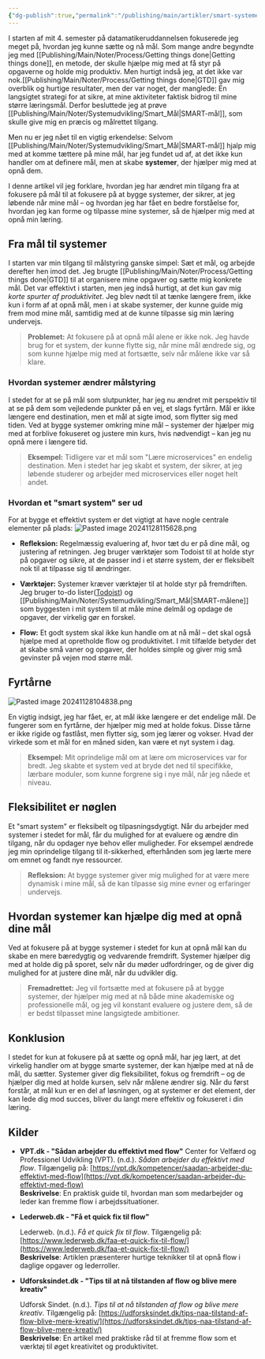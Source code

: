 ```yaml
---
{"dg-publish":true,"permalink":"/publishing/main/artikler/smart-systemer/","tags":["SmartSystemer","MålSætning","Produktivitet"],"dgHomeLink":"false","dgShowBacklinks":"false","dgShowLocalGraph":"false","dgShowFileTree":"false","dgEnableSearch":"false","dgShowToc":"false","created":"2024-11-28T09:44:05.931+01:00"}
---
```


I starten af mit 4. semester på datamatikeruddannelsen fokuserede jeg meget på, hvordan jeg kunne sætte og nå mål. Som mange andre begyndte jeg med [[Publishing/Main/Noter/Process/Getting things done\|Getting things done]], en metode, der skulle hjælpe mig med at få styr på opgaverne og holde mig produktiv. Men hurtigt indså jeg, at det ikke var nok.[[Publishing/Main/Noter/Process/Getting things done\|GTD]]  gav mig overblik og hurtige resultater, men der var noget, der manglede: En langsigtet strategi for at sikre, at mine aktiviteter faktisk bidrog til mine større læringsmål. Derfor besluttede jeg at prøve [[Publishing/Main/Noter/Systemudvikling/Smart_Mål\|SMART-mål]], som skulle give mig en præcis og målrettet tilgang.

Men nu er jeg nået til en vigtig erkendelse: Selvom [[Publishing/Main/Noter/Systemudvikling/Smart_Mål\|SMART-mål]] hjalp mig med at komme tættere på mine mål, har jeg fundet ud af, at det ikke kun handler om at definere mål, men at skabe **systemer**, der hjælper mig med at opnå dem. 

I denne artikel vil jeg forklare, hvordan jeg har ændret min tilgang fra at fokusere på mål til at fokusere på at bygge systemer, der sikrer, at jeg løbende når mine mål – og hvordan jeg har fået en bedre forståelse for, hvordan jeg kan forme og tilpasse mine systemer, så de hjælper mig med at opnå min læring.

## Fra mål til systemer

I starten var min tilgang til målstyring ganske simpel: Sæt et mål, og arbejde derefter hen imod det. Jeg brugte [[Publishing/Main/Noter/Process/Getting things done\|GTD]] til at organisere mine opgaver og sætte mig konkrete mål. Det var effektivt i starten, men jeg indså hurtigt, at det kun gav mig *korte spurter af produktivitet*. Jeg blev nødt til at tænke længere frem, ikke kun i form af at opnå mål, men i at skabe systemer, der kunne guide mig frem mod mine mål, samtidig med at de kunne tilpasse sig min læring undervejs.

> **Problemet:** At fokusere på at opnå mål alene er ikke nok. Jeg havde brug for et system, der kunne flytte sig, når mine mål ændrede sig, og som kunne hjælpe mig med at fortsætte, selv når målene ikke var så klare.

### Hvordan systemer ændrer målstyring

I stedet for at se på mål som slutpunkter, har jeg nu ændret mit perspektiv til at se på dem som vejledende punkter på en vej, et slags fyrtårn. Mål er ikke længere end destination, men et mål at sigte imod, som flytter sig med tiden. Ved at bygge systemer omkring mine mål – systemer der hjælper mig med at forblive fokuseret og justere min kurs, hvis nødvendigt – kan jeg nu opnå mere i længere tid.

> **Eksempel:** Tidligere var et mål som "Lære microservices" en endelig destination. Men i stedet har jeg skabt et system, der sikrer, at jeg løbende studerer og arbejder med microservices eller noget helt andet.

### Hvordan et "smart system" ser ud

For at bygge et effektivt system er det vigtigt at have nogle centrale elementer på plads:
![Pasted image 20241128115628.png](/img/user/Publishing/Main/Images/Pasted%20image%2020241128115628.png)

- **Refleksion:** Regelmæssig evaluering af, hvor tæt du er på dine mål, og justering af retningen. Jeg bruger værktøjer som Todoist til at holde styr på opgaver og sikre, at de passer ind i et større system, der er fleksibelt nok til at tilpasse sig til ændringer.
    
- **Værktøjer:** Systemer kræver værktøjer til at holde styr på fremdriften. Jeg bruger to-do lister([Todoist](https://todoist.com/)) og [[Publishing/Main/Noter/Systemudvikling/Smart_Mål\|SMART-målene]] som byggesten i mit system til at måle mine delmål og opdage de opgaver, der virkelig gør en forskel.
    
- **Flow:** Et godt system skal ikke kun handle om at nå mål – det skal også hjælpe med at opretholde flow og produktivitet. I mit tilfælde betyder det at skabe små vaner og opgaver, der holdes simple og giver mig små gevinster på vejen mod større mål.
    

## Fyrtårne

![Pasted image 20241128104838.png](/img/user/Publishing/Main/Images/Pasted%20image%2020241128104838.png)

En vigtig indsigt, jeg har fået, er, at mål ikke længere er det endelige mål. De fungerer som en fyrtårne, der hjælper mig med at holde fokus. Disse tårne er ikke rigide og fastlåst, men flytter sig, som jeg lærer og vokser. Hvad der virkede som et mål for en måned siden, kan være et nyt system i dag.

> **Eksempel:** Mit oprindelige mål om at lære om microservices var for bredt. Jeg skabte et system ved at bryde det ned til specifikke, lærbare moduler, som kunne forgrene sig i nye mål, når jeg nåede et niveau.

## Fleksibilitet er nøglen

Et "smart system" er fleksibelt og tilpasningsdygtigt. Når du arbejder med systemer i stedet for mål, får du mulighed for at evaluere og ændre din tilgang, når du opdager nye behov eller muligheder. For eksempel ændrede jeg min oprindelige tilgang til it-sikkerhed, efterhånden som jeg lærte mere om emnet og fandt nye ressourcer.

> **Refleksion:** At bygge systemer giver mig mulighed for at være mere dynamisk i mine mål, så de kan tilpasse sig mine evner og erfaringer undervejs.

## Hvordan systemer kan hjælpe dig med at opnå dine mål

Ved at fokusere på at bygge systemer i stedet for kun at opnå mål kan du skabe en mere bæredygtig og vedvarende fremdrift. Systemer hjælper dig med at holde dig på sporet, selv når du møder udfordringer, og de giver dig mulighed for at justere dine mål, når du udvikler dig.

> **Fremadrettet:** Jeg vil fortsætte med at fokusere på at bygge systemer, der hjælper mig med at nå både mine akademiske og professionelle mål, og jeg vil konstant evaluere og justere dem, så de er bedst tilpasset mine langsigtede ambitioner.

## **Konklusion**

I stedet for kun at fokusere på at sætte og opnå mål, har jeg lært, at det virkelig handler om at bygge smarte systemer, der kan hjælpe med at nå de mål, du sætter. Systemer giver dig fleksibilitet, fokus og fremdrift – og de hjælper dig med at holde kursen, selv når målene ændrer sig. Når du først forstår, at mål kun er en del af løsningen, og at systemer er det element, der kan lede dig mod succes, bliver du langt mere effektiv og fokuseret i din læring.

## Kilder
- **VPT.dk - "Sådan arbejder du effektivt med flow"**
    Center for Velfærd og Professionel Udvikling (VPT). (n.d.). _Sådan arbejder du effektivt med flow_. Tilgængelig på: [https://vpt.dk/kompetencer/saadan-arbejder-du-effektivt-med-flow](https://vpt.dk/kompetencer/saadan-arbejder-du-effektivt-med-flow)  
    **Beskrivelse**: En praktisk guide til, hvordan man som medarbejder og leder kan fremme flow i arbejdssituationer.
    
- **Lederweb.dk - "Få et quick fix til flow"**
    
     Lederweb. (n.d.). _Få et quick fix til flow_. Tilgængelig på: [https://www.lederweb.dk/faa-et-quick-fix-til-flow/](https://www.lederweb.dk/faa-et-quick-fix-til-flow/)  
    **Beskrivelse**: Artiklen præsenterer hurtige teknikker til at opnå flow i daglige opgaver og lederroller.
    
- **Udforsksindet.dk - "Tips til at nå tilstanden af flow og blive mere kreativ"**
    
     Udforsk Sindet. (n.d.). _Tips til at nå tilstanden af flow og blive mere kreativ_. Tilgængelig på: [https://udforsksindet.dk/tips-naa-tilstand-af-flow-blive-mere-kreativ/](https://udforsksindet.dk/tips-naa-tilstand-af-flow-blive-mere-kreativ/)  
     **Beskrivelse**: En artikel med praktiske råd til at fremme flow som et værktøj til øget kreativitet og produktivitet.